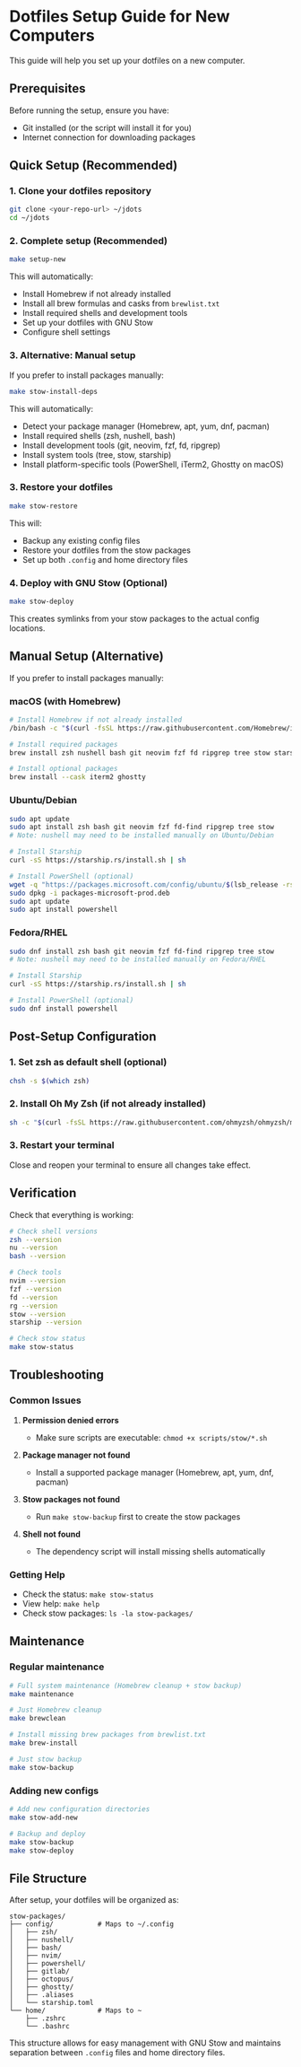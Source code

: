 # Dotfiles Setup Guide for New Computers

This guide will help you set up your dotfiles on a new computer.

## Prerequisites

Before running the setup, ensure you have:
- Git installed (or the script will install it for you)
- Internet connection for downloading packages

## Quick Setup (Recommended)

### 1. Clone your dotfiles repository
```bash
git clone <your-repo-url> ~/jdots
cd ~/jdots
```

### 2. Complete setup (Recommended)
```bash
make setup-new
```

This will automatically:
- Install Homebrew if not already installed
- Install all brew formulas and casks from `brewlist.txt`
- Install required shells and development tools
- Set up your dotfiles with GNU Stow
- Configure shell settings

### 3. Alternative: Manual setup
If you prefer to install packages manually:
```bash
make stow-install-deps
```

This will automatically:
- Detect your package manager (Homebrew, apt, yum, dnf, pacman)
- Install required shells (zsh, nushell, bash)
- Install development tools (git, neovim, fzf, fd, ripgrep)
- Install system tools (tree, stow, starship)
- Install platform-specific tools (PowerShell, iTerm2, Ghostty on macOS)

### 3. Restore your dotfiles
```bash
make stow-restore
```

This will:
- Backup any existing config files
- Restore your dotfiles from the stow packages
- Set up both `.config` and home directory files

### 4. Deploy with GNU Stow (Optional)
```bash
make stow-deploy
```

This creates symlinks from your stow packages to the actual config locations.

## Manual Setup (Alternative)

If you prefer to install packages manually:

### macOS (with Homebrew)
```bash
# Install Homebrew if not already installed
/bin/bash -c "$(curl -fsSL https://raw.githubusercontent.com/Homebrew/install/HEAD/install.sh)"

# Install required packages
brew install zsh nushell bash git neovim fzf fd ripgrep tree stow starship powershell

# Install optional packages
brew install --cask iterm2 ghostty
```

### Ubuntu/Debian
```bash
sudo apt update
sudo apt install zsh bash git neovim fzf fd-find ripgrep tree stow
# Note: nushell may need to be installed manually on Ubuntu/Debian

# Install Starship
curl -sS https://starship.rs/install.sh | sh

# Install PowerShell (optional)
wget -q "https://packages.microsoft.com/config/ubuntu/$(lsb_release -rs)/packages-microsoft-prod.deb"
sudo dpkg -i packages-microsoft-prod.deb
sudo apt update
sudo apt install powershell
```

### Fedora/RHEL
```bash
sudo dnf install zsh bash git neovim fzf fd-find ripgrep tree stow
# Note: nushell may need to be installed manually on Fedora/RHEL

# Install Starship
curl -sS https://starship.rs/install.sh | sh

# Install PowerShell (optional)
sudo dnf install powershell
```

## Post-Setup Configuration

### 1. Set zsh as default shell (optional)
```bash
chsh -s $(which zsh)
```

### 2. Install Oh My Zsh (if not already installed)
```bash
sh -c "$(curl -fsSL https://raw.githubusercontent.com/ohmyzsh/ohmyzsh/master/tools/install.sh)"
```

### 3. Restart your terminal
Close and reopen your terminal to ensure all changes take effect.

## Verification

Check that everything is working:

```bash
# Check shell versions
zsh --version
nu --version
bash --version

# Check tools
nvim --version
fzf --version
fd --version
rg --version
stow --version
starship --version

# Check stow status
make stow-status
```

## Troubleshooting

### Common Issues

1. **Permission denied errors**
   - Make sure scripts are executable: `chmod +x scripts/stow/*.sh`

2. **Package manager not found**
   - Install a supported package manager (Homebrew, apt, yum, dnf, pacman)

3. **Stow packages not found**
   - Run `make stow-backup` first to create the stow packages

4. **Shell not found**
   - The dependency script will install missing shells automatically

### Getting Help

- Check the status: `make stow-status`
- View help: `make help`
- Check stow packages: `ls -la stow-packages/`

## Maintenance

### Regular maintenance
```bash
# Full system maintenance (Homebrew cleanup + stow backup)
make maintenance

# Just Homebrew cleanup
make brewclean

# Install missing brew packages from brewlist.txt
make brew-install

# Just stow backup
make stow-backup
```

### Adding new configs
```bash
# Add new configuration directories
make stow-add-new

# Backup and deploy
make stow-backup
make stow-deploy
```

## File Structure

After setup, your dotfiles will be organized as:

```
stow-packages/
├── config/           # Maps to ~/.config
│   ├── zsh/
│   ├── nushell/
│   ├── bash/
│   ├── nvim/
│   ├── powershell/
│   ├── gitlab/
│   ├── octopus/
│   ├── ghostty/
│   ├── .aliases
│   └── starship.toml
└── home/             # Maps to ~
    ├── .zshrc
    └── .bashrc
```

This structure allows for easy management with GNU Stow and maintains separation between `.config` files and home directory files. 